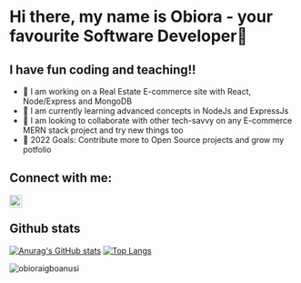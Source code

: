 # Hi there, my name is Obiora - your favourite Software Developer👋

## I have fun coding and teaching!!

- 🔭 I am working on a Real Estate E-commerce site with React, Node/Express and MongoDB
- 🌱 I am currently learning advanced concepts in NodeJs and ExpressJs
- 👯 I am looking to collaborate with other tech-savvy on any E-commerce MERN stack project and try new things too
- 🥅 2022 Goals: Contribute more to Open Source projects and grow my potfolio

## Connect with me:

[<img align="left" alt="obioraigboanusi | LinkedIn" width="22px" src="https://cdn.jsdelivr.net/npm/simple-icons@v3/icons/linkedin.svg" />][linkedin]

<br />

## Github stats
[![Anurag's GitHub stats](https://github-readme-stats.anuraghazra1.vercel.app/api?username=obioraigboanusi&count_private=true&include_all_commits=true&show_icons=true&cache_seconds=1801)](https://github.com/obioraigboanusi)
[![Top Langs](https://github-readme-stats.vercel.app/api/top-langs/?username=obioraigboanusi&exclude_repo=obioraigboanusi.github.io,free-for-dev&layout=compact&langs_count=8)](https://github.com/obioraigboanusi)
<p><img align="center" src="https://github-readme-streak-stats.herokuapp.com/?user=obioraigboanusi&" alt="obioraigboanusi" /></p> 

<br />
<br />

[linkedin]: https://linkedin.com/in/obioraigboanusi

